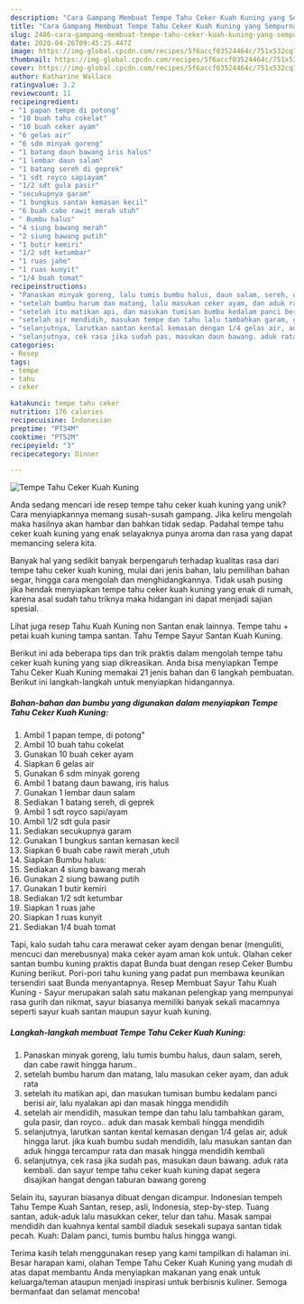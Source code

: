 ```yaml
---
description: "Cara Gampang Membuat Tempe Tahu Ceker Kuah Kuning yang Sempurna"
title: "Cara Gampang Membuat Tempe Tahu Ceker Kuah Kuning yang Sempurna"
slug: 2486-cara-gampang-membuat-tempe-tahu-ceker-kuah-kuning-yang-sempurna
date: 2020-04-26T09:45:25.447Z
image: https://img-global.cpcdn.com/recipes/5f6accf03524464c/751x532cq70/tempe-tahu-ceker-kuah-kuning-foto-resep-utama.jpg
thumbnail: https://img-global.cpcdn.com/recipes/5f6accf03524464c/751x532cq70/tempe-tahu-ceker-kuah-kuning-foto-resep-utama.jpg
cover: https://img-global.cpcdn.com/recipes/5f6accf03524464c/751x532cq70/tempe-tahu-ceker-kuah-kuning-foto-resep-utama.jpg
author: Katharine Wallace
ratingvalue: 3.2
reviewcount: 11
recipeingredient:
- "1 papan tempe di potong"
- "10 buah tahu cokelat"
- "10 buah ceker ayam"
- "6 gelas air"
- "6 sdm minyak goreng"
- "1 batang daun bawang iris halus"
- "1 lembar daun salam"
- "1 batang sereh di geprek"
- "1 sdt royco sapiayam"
- "1/2 sdt gula pasir"
- "secukupnya garam"
- "1 bungkus santan kemasan kecil"
- "6 buah cabe rawit merah utuh"
- " Bumbu halus"
- "4 siung bawang merah"
- "2 siung bawang putih"
- "1 butir kemiri"
- "1/2 sdt ketumbar"
- "1 ruas jahe"
- "1 ruas kunyit"
- "1/4 buah tomat"
recipeinstructions:
- "Panaskan minyak goreng, lalu tumis bumbu halus, daun salam, sereh, dan cabe rawit hingga harum.."
- "setelah bumbu harum dan matang, lalu masukan ceker ayam, dan aduk rata"
- "setelah itu matikan api, dan masukan tumisan bumbu kedalam panci berisi air, lalu nyalakan api dan masak hingga mendidih"
- "setelah air mendidih, masukan tempe dan tahu lalu tambahkan garam, gula pasir, dan royco.. aduk dan masak kembali hingga mendidih"
- "selanjutnya, larutkan santan kental kemasan dengan 1/4 gelas air, aduk hingga larut. jika kuah bumbu sudah mendidih, lalu masukan santan dan aduk hingga tercampur rata dan masak hingga mendidih kembali"
- "selanjutnya, cek rasa jika sudah pas, masukan daun bawang. aduk rata kembali. dan sayur tempe tahu ceker kuah kuning dapat segera disajikan hangat dengan taburan bawang goreng"
categories:
- Resep
tags:
- tempe
- tahu
- ceker

katakunci: tempe tahu ceker 
nutrition: 176 calories
recipecuisine: Indonesian
preptime: "PT34M"
cooktime: "PT52M"
recipeyield: "3"
recipecategory: Dinner

---
```



![Tempe Tahu Ceker Kuah Kuning](https://img-global.cpcdn.com/recipes/5f6accf03524464c/751x532cq70/tempe-tahu-ceker-kuah-kuning-foto-resep-utama.jpg)

Anda sedang mencari ide resep tempe tahu ceker kuah kuning yang unik? Cara menyiapkannya memang susah-susah gampang. Jika keliru mengolah maka hasilnya akan hambar dan bahkan tidak sedap. Padahal tempe tahu ceker kuah kuning yang enak selayaknya punya aroma dan rasa yang dapat memancing selera kita.

Banyak hal yang sedikit banyak berpengaruh terhadap kualitas rasa dari tempe tahu ceker kuah kuning, mulai dari jenis bahan, lalu pemilihan bahan segar, hingga cara mengolah dan menghidangkannya. Tidak usah pusing jika hendak menyiapkan tempe tahu ceker kuah kuning yang enak di rumah, karena asal sudah tahu triknya maka hidangan ini dapat menjadi sajian spesial.

Lihat juga resep Tahu Kuah Kuning non Santan enak lainnya. Tempe tahu + petai kuah kuning tampa santan. Tahu Tempe Sayur Santan Kuah Kuning.


Berikut ini ada beberapa tips dan trik praktis dalam mengolah tempe tahu ceker kuah kuning yang siap dikreasikan. Anda bisa menyiapkan Tempe Tahu Ceker Kuah Kuning memakai 21 jenis bahan dan 6 langkah pembuatan. Berikut ini langkah-langkah untuk menyiapkan hidangannya.

<!--inarticleads1-->

##### Bahan-bahan dan bumbu yang digunakan dalam menyiapkan Tempe Tahu Ceker Kuah Kuning:

1. Ambil 1 papan tempe, di potong&#34;
1. Ambil 10 buah tahu cokelat
1. Gunakan 10 buah ceker ayam
1. Siapkan 6 gelas air
1. Gunakan 6 sdm minyak goreng
1. Ambil 1 batang daun bawang, iris halus
1. Gunakan 1 lembar daun salam
1. Sediakan 1 batang sereh, di geprek
1. Ambil 1 sdt royco sapi/ayam
1. Ambil 1/2 sdt gula pasir
1. Sediakan secukupnya garam
1. Gunakan 1 bungkus santan kemasan kecil
1. Siapkan 6 buah cabe rawit merah ,utuh
1. Siapkan  Bumbu halus:
1. Sediakan 4 siung bawang merah
1. Gunakan 2 siung bawang putih
1. Gunakan 1 butir kemiri
1. Sediakan 1/2 sdt ketumbar
1. Siapkan 1 ruas jahe
1. Siapkan 1 ruas kunyit
1. Sediakan 1/4 buah tomat


Tapi, kalo sudah tahu cara merawat ceker ayam dengan benar (menguliti, mencuci dan merebusnya) maka ceker ayam aman kok untuk. Olahan ceker santan bumbu kuning praktis dapat Bunda buat dengan resep Ceker Bumbu Kuning berikut. Pori-pori tahu kuning yang padat pun membawa keunikan tersendiri saat Bunda menyantapnya. Resep Membuat Sayur Tahu Kuah Kuning - Sayur merupakan salah satu makanan pelengkap yang mempunyai rasa gurih dan nikmat, sayur biasanya memiliki banyak sekali macamnya seperti sayur kuah santan maupun sayur kuah kuning. 

<!--inarticleads2-->

##### Langkah-langkah membuat Tempe Tahu Ceker Kuah Kuning:

1. Panaskan minyak goreng, lalu tumis bumbu halus, daun salam, sereh, dan cabe rawit hingga harum..
1. setelah bumbu harum dan matang, lalu masukan ceker ayam, dan aduk rata
1. setelah itu matikan api, dan masukan tumisan bumbu kedalam panci berisi air, lalu nyalakan api dan masak hingga mendidih
1. setelah air mendidih, masukan tempe dan tahu lalu tambahkan garam, gula pasir, dan royco.. aduk dan masak kembali hingga mendidih
1. selanjutnya, larutkan santan kental kemasan dengan 1/4 gelas air, aduk hingga larut. jika kuah bumbu sudah mendidih, lalu masukan santan dan aduk hingga tercampur rata dan masak hingga mendidih kembali
1. selanjutnya, cek rasa jika sudah pas, masukan daun bawang. aduk rata kembali. dan sayur tempe tahu ceker kuah kuning dapat segera disajikan hangat dengan taburan bawang goreng


Selain itu, sayuran biasanya dibuat dengan dicampur. Indonesian tempeh Tahu Tempe Kuah Santan, resep, asli, Indonesia, step-by-step. Tuang santan, aduk-aduk lalu masukkan ceker, telur dan tahu. Masak sampai mendidih dan kuahnya kental sambil diaduk sesekali supaya santan tidak pecah. Kuah: Dalam panci, tumis bumbu halus hingga wangi. 

Terima kasih telah menggunakan resep yang kami tampilkan di halaman ini. Besar harapan kami, olahan Tempe Tahu Ceker Kuah Kuning yang mudah di atas dapat membantu Anda menyiapkan makanan yang enak untuk keluarga/teman ataupun menjadi inspirasi untuk berbisnis kuliner. Semoga bermanfaat dan selamat mencoba!
